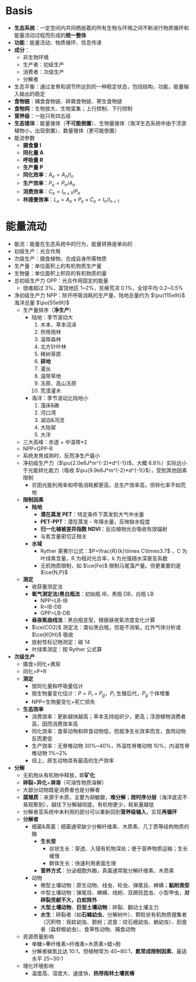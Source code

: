 # Basis
- **生态系统**：一定空间内共同栖居着的所有生物与环境之间不断进行物质循环和能量流动过程而形成的**统一整体**
- **功能**：能量流动、物质循环、信息传递
- **成分**：
	- 非生物环境
	- 生产者：初级生产
	- 消费者：次级生产
	- 分解者
- 生态平衡：通过发育和调节所达到的一种稳定状态，包括结构，功能，能量输入输出的稳定
- **食物链**：捕食食物链、碎屑食物链、寄生食物链
- **食物网**：生物放大、生物富集；上行控制、下行控制
- **营养级**：一般只有四五级
- **生态锥体**：能量锥体（**不可能倒置**）、生物量锥体（海洋生态系统中由于浮游植物小，出现倒置）、数量锥体（更可能倒置）
- 能流参数
	- **摄食量 I**
	- **同化量 A**
	- **呼吸量 R**
	- **生产量 P**
	- **同化效率**：$A_{e}=A_{n}/I_{n}$
	- **生产效率**：$P_e=P_{n}/A_{n}$
	- **消费效率**：$C_{e}=I_{n+1}/P_{n}$
	- **林德曼效率**：$L_e=A_{e}\times P_{e} \times C_{e}=I_{n}/I_{n+1}$
# 能量流动
- 能流：能量在生态系统中的行为，能量转换是单向的
- 初级生产：光合作用
- 次级生产：摄食植物，合成自身所需物质
- 生产量：单位面积上的有机物质生产量
- 生物量：单位面积上积存的有机物质的量
- 总初级生产力 GPP：光合作用固定的能量
	- 很难超过 3%，富饶地区 1~2%，贫瘠荒凉 0.1%，全球平均 0.2~0.5%
- 净初级生产力 NPP：除开呼吸消耗的生产量，陆地总量约为 $\pu{115e9t}$ 海洋总量 $\pu{55e9t}$
	- 生产量排序（**净生产**）
		- 陆地：季节波动大
			1. 木本、草本沼泽
			2. 热带雨林
			3. 温带森林
			4. 北方针叶林
			5. 稀树草原
			6. **耕地**
			7. 灌丛
			8. 温带草地
			9. 冻原、高山冻原
			10. 荒漠灌木
		- 海洋：季节波动比陆地小
			1. 藻床&礁
			2. 河口湾
			3. 湖泊&河流
			4. 大陆架
			5. 大洋
	- 三大高峰：赤道 + 中温带\*2
	- NPP=GPP-R
	- 系统发育成熟时，反而净生产最小
	- 净初级生产力（$\pu{2.0e6J*m^{-2}*d^{-1}}$，大概 6.8%）实际远小于光能转化能力（吸收 $\pu{9.9e6J*m^{-2}*d^{-1}}$），受到其他因素限制
		- 农田光能利用率和呼吸消耗都更高，总生产效率高，但转化率不如荒地
	- **限制因素**
		- **陆地**
			- **潜在蒸发 PET**：特定条件下蒸发到大气中水量
			- **PET-PPT**：潜在蒸发 - 年降水量，反映缺水程度
			- **归一化植被差异指数 NDVI**：反应植物光合吸收有效辐射
			- 与氮含量密切正相关
		- **水域**
			- Ryther 莱赛尔公式：$P=\frac{R}{k}\times C\times3.7$ ，C 为叶绿素含量，R 为相对光合率，k 为光强随水深衰变系数
			- 无机物质限制，如 $\ce{Fe}$ 限制马尾藻产量。但更重要的是 $\ce{N,P}$
	- **测定**
		- 收获量测定法
		- **氧气测定法/黑白瓶法**：初始瓶 IB，黑瓶 DB，白瓶 LB
			- NPP=LB-IB
			- R=IB-DB
			- GPP=LB-DB
		- **昼夜氧曲线法**：黑白瓶变型，根据昼夜氧浓度变化计算
		- $\ce{CO2}$ 测定法：类似黑白瓶，但是不测氧，红外气体分析或 $\ce{KOH}$ 吸收
		- 放射性标记物测定：碳 14
		- 叶绿素测定：按 Ryther 公式算
- **次级生产**
	- 摄食=同化+粪尿
	- 同化=P+R
	- **测定**
		- 按同化量和呼吸量估计
		- 按生物量变化估计：$P=P_{r}+P_{g}$，$P_{r}$ 生殖后代，$P_{g}$ 个体增重
		- NPP=生物量变化+死亡损失
	- **生态效率**
		- 消费效率：更新越快越高；草本支持组织少，更高；浮游植物消费者高，因而消费效率高
		- 同化效率：食草动物和碎食动物低，但就净生长效率而言，食肉动物反而更低
		- 生产效率：无脊椎动物 30%~40%，外温性脊椎动物 10%，内温性脊椎动物 1%~2%
		- 综上，原生动物具有最高的生产效率
- **分解**
	- 无机物从有机物中释放，即**矿化**
	- **碎裂**+**异化**+**淋溶**（可溶性物质溶解）
	- 大部分动物既是消费者也是分解者
	- **腐殖质**：来源于木质，主要为胡敏酸，**难分解**；**按时序分层**（海洋底泥不易观察到），越往下分解越彻底，有机物更少，耗氧量越低
	- 分解者亚系统中未利用的部分可以重新回到**营养级输入**，实现**再循环**
	- **分解者**
		- 细菌&真菌：细菌通常缺少分解纤维素、木质素、几丁质等结构物质的酶
			- **生长型**
				- 丝状生长：穿透、入侵有机物深处；便于营养物质运输；生长缓慢
				- 群体生长：快速利用表面生境
			- **营养方式**：分泌细胞外酶，真菌通常能分解纤维素、木质素
		- 动物
			- 微型土壤动物：原生动物、线虫、轮虫、弹尾目、蜱螨；**黏附类型**
			- 中型土壤动物：弹尾目、蜱螨、线蚓、双翅目昆虫、小型甲虫，**对碎裂贡献不大，白蚁除外**
			- **大型土壤动物**、**巨型土壤动物**：碎裂、翻动土壤主力
			- **水生**：碎裂者（如**石蝇幼虫**，分解树叶）、颗粒状有机物质搜集者（沉积物：摇蚊幼虫、颤蚓；滤食：纹石蛾幼虫、蚋幼虫）、刮食者（扁蜉蝣幼虫）、食草性动物、捕食动物
	- 资源质量影响
		- 单糖>**半**纤维素>纤维素>木质素>蜡>酚
		- 分解者碳氮比达 10:1，但植物常为 40~80:1，**氮常成限制因素**，最适水平 25~30:1
	- 理化环境影响
		- 温度高、湿度大、速度快，**热带雨林土壤贫瘠**